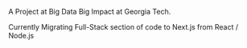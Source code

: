 A Project at Big Data Big Impact at Georgia Tech.

Currently Migrating Full-Stack section of code to Next.js from React / Node.js
